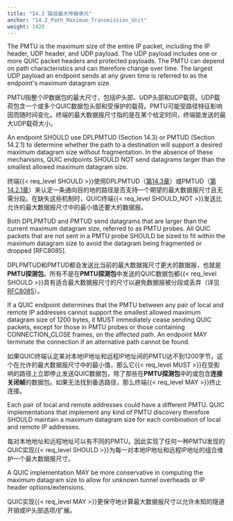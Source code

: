 ```yaml
---
title: "14.2 路径最大传输单元"
anchor: "14.2_Path_Maximum_Transmission_Unit"
weight: 1420
---
```


The PMTU is the maximum size of the entire IP packet, including the IP header, UDP header, and UDP payload. The UDP payload includes one or more QUIC packet headers and protected payloads. The PMTU can depend on path characteristics and can therefore change over time. The largest UDP payload an endpoint sends at any given time is referred to as the endpoint's maximum datagram size.

PMTU指整个IP数据包的最大尺寸，包括IP头部、UDP头部和UDP载荷。UDP载荷包含一个或多个QUIC数据包头部和受保护的载荷。PMTU可能受路径特征影响因而随时间变化。终端的最大数据报尺寸指的是在某个给定时间，终端能发送的最大UDP载荷大小。

An endpoint SHOULD use DPLPMTUD (Section 14.3) or PMTUD (Section 14.2.1) to determine whether the path to a destination will support a desired maximum datagram size without fragmentation. In the absence of these mechanisms, QUIC endpoints SHOULD NOT send datagrams larger than the smallest allowed maximum datagram size.

终端{{< req_level SHOULD >}}使用DPLPMTUD（[第14.3章]()）或PMTUD（[第14.2.1章]()）来认定一条通向目的地的路径是否支持一个期望的最大数据报尺寸且无需分段。在缺失这些机制时，QUIC终端{{< req_level SHOULD_NOT >}}发送比允许的最大数据报尺寸中的最小值还要大的数据报。

Both DPLPMTUD and PMTUD send datagrams that are larger than the current maximum datagram size, referred to as PMTU probes. All QUIC packets that are not sent in a PMTU probe SHOULD be sized to fit within the maximum datagram size to avoid the datagram being fragmented or dropped [RFC8085].

DPLPMTUD和PMTUD都会发送比当前的最大数据报尺寸更大的数据报，也就是**PMTU探测包**。所有不是在**PMTU探测包**中发送的QUIC数据包都{{< req_level SHOULD >}}具有适合最大数据报尺寸的尺寸以避免数据报被分段或丢弃（详见[RFC8085]()）。

If a QUIC endpoint determines that the PMTU between any pair of local and remote IP addresses cannot support the smallest allowed maximum datagram size of 1200 bytes, it MUST immediately cease sending QUIC packets, except for those in PMTU probes or those containing CONNECTION_CLOSE frames, on the affected path. An endpoint MAY terminate the connection if an alternative path cannot be found.

如果QUIC终端认定某对本地IP地址和远程IP地址间的PMTU达不到1200字节，这个在允许的最大数据报尺寸中的最小值，那么它{{< req_level MUST >}}在受影响的路径上立即停止发送QUIC数据包，除了那些在**PMTU探测包**中的或包含**连接关闭帧**的数据包。如果无法找到备选路径，那么终端{{< req_level MAY >}}终止连接。

Each pair of local and remote addresses could have a different PMTU. QUIC implementations that implement any kind of PMTU discovery therefore SHOULD maintain a maximum datagram size for each combination of local and remote IP addresses.

每对本地地址和远程地址可以有不同的PMTU。因此实现了任何一种PMTU发现的QUIC实现{{< req_level SHOULD >}}为每一对本地IP地址和远程IP地址的组合维护一个最大数据报尺寸。

A QUIC implementation MAY be more conservative in computing the maximum datagram size to allow for unknown tunnel overheads or IP header options/extensions.

QUIC实现{{< req_level MAY >}}更保守地计算最大数据报尺寸以允许未知的隧道开销或IP头部选项/扩展。
